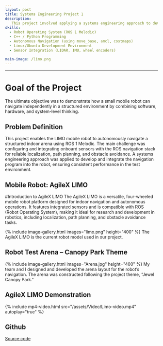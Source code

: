 ```yaml
---
layout: post
title: Systems Engineering Project 1
description:
   This project involved applying a systems engineering approach to develop and test an autonomous navigation system for the LIMO robot using ROS 1 Melodic. A custom arena was created to serve as a controlled environment for navigation tasks. The robot was configured with ROS navigation packages to perform mapping, localization, and path planning.
skills: 
  - Robot Operating System (ROS 1 Melodic)
  - C++ / Python Programming
  - Autonomous Navigation (using move_base, amcl, costmaps)
  - Linux/Ubuntu Development Environment
  - Sensor Integration (LIDAR, IMU, wheel encoders)

main-image: /limo.png
---
```


---
# Goal of the Project 
The ultimate objective was to demonstrate how a small mobile robot can navigate independently in a structured environment by combining software, hardware, and system-level thinking.
## Problem Definition 
This project enables the LIMO mobile robot to autonomously navigate a structured indoor arena using ROS 1 Melodic. The main challenge was configuring and integrating onboard sensors with the ROS navigation stack for reliable localization, path planning, and obstacle avoidance. A systems engineering approach was applied to develop and integrate the navigation program into the robot, ensuring consistent performance in the test environment.

## Mobile Robot: AgileX LIMO
#Introduction to AgileX LIMO
The AgileX LIMO is a versatile, four-wheeled mobile robot platform designed for indoor navigation and autonomous operations. It features integrated sensors and is compatible with ROS (Robot Operating System), making it ideal for research and development in robotics, including localization, path planning, and obstacle avoidance tasks.

{% include image-gallery.html images="limo.png" height="400" %} 
The AgileX LIMO is the current robot model used in our project.

## Robot Test Arena – Canopy Park Theme
{% include image-gallery.html images="Arena.jpg" height="400" %} 
My team and I designed and developed the arena layout for the robot’s navigation. The arena was constructed following the project theme, “Jewel Canopy Park.”

## AgileX LIMO Demonstration

{% include mp4-video.html src="/assets/Video/Limo-video.mp4" autoplay="true" %}

## Github
[Source code](https://github.com/YongJiee/Systems-Engineering-Project-1-Group-6)


